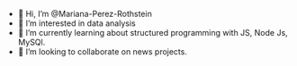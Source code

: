 - 👋 Hi, I’m @Mariana-Perez-Rothstein
- 👀 I’m interested in data analysis 
- 🌱 I’m currently learning about structured programming with JS, Node Js, MySQl.
- 💞️ I’m looking to collaborate on news projects.

<!---
Mariana-Perez-Rothstein/Mariana-Perez-Rothstein is a ✨ special ✨ repository because its `README.md` (this file) appears on your GitHub profile.
You can click the Preview link to take a look at your changes.
--->
